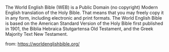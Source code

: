The World English Bible (WEB) is a Public Domain (no copyright) Modern English translation of the Holy Bible. That means that you may freely copy it in any form, including electronic and print formats. The World English Bible is based on the American Standard Version of the Holy Bible first published in 1901, the Biblia Hebraica Stutgartensa Old Testament, and the Greek Majority Text New Testament.

from: https://worldenglishbible.org/
